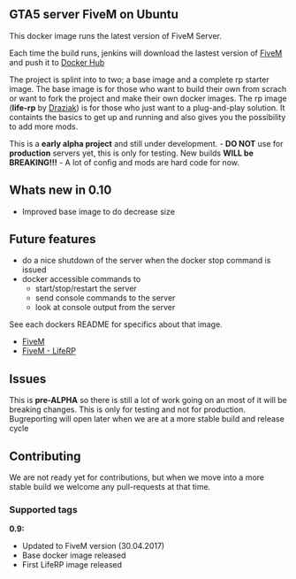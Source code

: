 ## GTA5 server FiveM on Ubuntu

This docker image runs the latest version of FiveM Server.

Each time the build runs, jenkins will download the lastest version of [FiveM](https://fivem.net) and push it to [Docker Hub](https://hub.docker.com/r/wearingstorm/fivem/)

The project is splint into to two; a base image and a complete rp starter image. The base image is for those who want to build their own from scrach or want to fork the project and make their own docker images. The rp image (**life-rp** by [Draziak](https://github.com/ldlac/La_LifeRP)) is for those who just want to a plug-and-play solution. It containts the basics to get up and running and also gives you the possibility to add more mods.

This is a **early alpha project** and still under development.
    - **DO NOT** use for **production** servers yet, this is only for testing. New builds **WILL be BREAKING!!!**
    - A lot of config and mods are hard code for now.

## Whats new in 0.10
- Improved base image to do decrease size


## Future features
- do a nice shutdown of the server when the docker stop command is issued
- docker accessible commands to
   - start/stop/restart the server
   - send console commands to the server
   - look at console output from the server

See each dockers README for specifics about that image.
 - [FiveM](https://gitlab.com/wearingstorm/docker_fivem/tree/master/fivem_base)
 - [FiveM - LifeRP](https://gitlab.com/wearingstorm/docker_fivem/tree/master/fivem_liferp)

## Issues

This is **pre-ALPHA** so there is still a lot of work going on an most of it will be breaking changes. This is only for testing and not for production. Bugreporting will open later when we are at a more stable build and release cycle

## Contributing

We are not ready yet for contributions, but when we move into a more stable build we welcome any pull-requests at that time.

### Supported tags
**0.9:**
- Updated to FiveM version (30.04.2017)
- Base docker image released
- First LifeRP image released